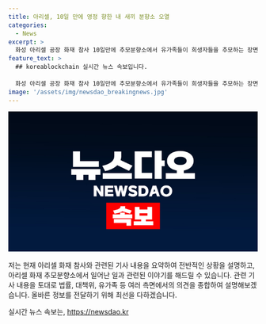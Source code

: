 ```yaml
---
title: 아리셀, 10일 만에 영정 향한 내 새끼 분향소 오열
categories:
  - News
excerpt: >
  화성 아리셀 공장 화재 참사 10일만에 추모분향소에서 유가족들이 희생자들을 추모하는 장면이 오늘도 이어졌다. 비통한 표정을 지으며 희생자들의 영정과 위패를 안치하던 유가족들은 발견되지 않은 희생자들에 대한 애도를 표했다. 종교인들과 함께 하는 추모의식에서는 유가족들의 슬픔이 극에 달해, 영정과 위패 앞에서 오열하는 장면이 이어졌다. 이에 화성시와의 갈등 속에서 추모분향소 설치 문제도 논란이 되고 있다.
feature_text: >
  ## koreablockchain 실시간 뉴스 속보입니다.

  화성 아리셀 공장 화재 참사 10일만에 추모분향소에서 유가족들이 희생자들을 추모하는 장면이 오늘도 이어졌다. 비통한 표정을 지으며 희생자들의 영정과 위패를 안치하던 유가족들은 발견되지 않은 희생자들에 대한 애도를 표했다. 종교인들과 함께 하는 추모의식에서는 유가족들의 슬픔이 극에 달해, 영정과 위패 앞에서 오열하는 장면이 이어졌다. 이에 화성시와의 갈등 속에서 추모분향소 설치 문제도 논란이 되고 있다.
image: '/assets/img/newsdao_breakingnews.jpg'
---
```


<p><img src="/assets/img/newsdao_breakingnews.jpg" alt="koreablockchain 속보" /></p>

<p>저는 현재 아리셀 화재 참사와 관련된 기사 내용을 요약하여 전반적인 상황을 설명하고, 아리셀 화재 추모분향소에서 일어난 일과 관련된 이야기를 해드릴 수 있습니다. 관련 기사 내용을 토대로 법률, 대책위, 유가족 등 여러 측면에서의 의견을 종합하여 설명해보겠습니다. 올바른 정보를 전달하기 위해 최선을 다하겠습니다.</p>
실시간 뉴스 속보는, <a href="https://newsdao.kr" rel="dofollow">https://newsdao.kr</a>


